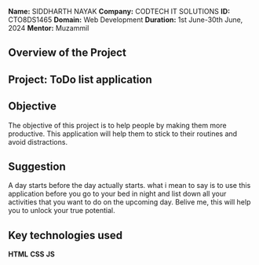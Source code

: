 **Name:** SIDDHARTH NAYAK
**Company:** CODTECH IT SOLUTIONS
**ID:** CTO8DS1465
**Domain:** Web Development
**Duration:** 1st June-30th June, 2024
**Mentor:** Muzammil

## Overview of the Project

## Project: ToDo list application

## Objective

The objective of this project is to help people by making them more productive. This application will help them to stick to their routines and avoid distractions.

## Suggestion

A day starts before the day actually starts. what i mean to say is to use this application before you go to your bed in night and list down all your activities that you want to do on the upcoming day.
Belive me, this will help you to unlock your true potential.

## Key technologies used
 **HTML**
 **CSS**
 **JS**
